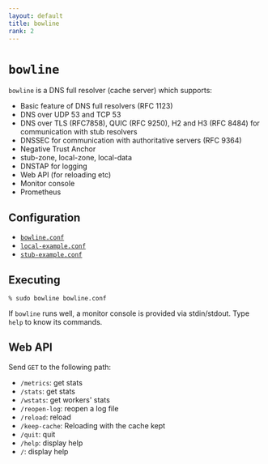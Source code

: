 ```yaml
---
layout: default
title: bowline
rank: 2
---
```


# `bowline`

`bowline` is a DNS full resolver (cache server) which supports:

* Basic feature of DNS full resolvers (RFC 1123)
* DNS over UDP 53 and TCP 53
* DNS over TLS (RFC7858), QUIC (RFC 9250), H2 and H3 (RFC 8484) for communication with stub resolvers
* DNSSEC for communication with authoritative servers (RFC 9364)
* Negative Trust Anchor
* stub-zone, local-zone, local-data
* DNSTAP for logging
* Web API (for reloading etc)
* Monitor console
* Prometheus

## Configuration

* [`bowline.conf`](https://github.com/iijlab/dnsext/blob/main/dnsext-bowline/bowline/bowline.conf)
* [`local-example.conf`](https://github.com/iijlab/dnsext/blob/main/dnsext-bowline/bowline/local-example.conf)
* [`stub-example.conf`](https://github.com/iijlab/dnsext/blob/main/dnsext-bowline/bowline/stub-example.conf)

## Executing

```
% sudo bowline bowline.conf
```

If `bowline` runs well, a monitor console is provided via stdin/stdout. Type `help` to know its commands.

## Web API

Send `GET` to the following path:

* `/metrics`: get stats
* `/stats`: get stats
* `/wstats`: get workers' stats
* `/reopen-log`: reopen a log file
* `/reload`: reload
* `/keep-cache`: Reloading with the cache kept
* `/quit`: quit
* `/help`: display help
* `/`: display help
